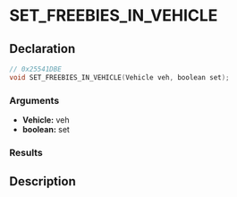 # SET_FREEBIES_IN_VEHICLE

## Declaration
```cpp
// 0x25541DBE
void SET_FREEBIES_IN_VEHICLE(Vehicle veh, boolean set);
```

### Arguments
- **Vehicle:** veh
- **boolean:** set

### Results

## Description
